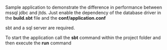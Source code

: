 Sample application to demonstrate the difference in performance between mssql jdbc and jtds.
Just enable the dependency of the database driver in the **build.sbt** file and the **conf/application.conf**

sbt and a sql server are required.

To start the application call the **sbt** command within the project folder and then execute the **run** command 
